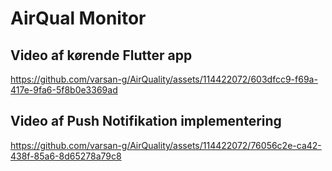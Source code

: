# AirQual Monitor

## Video af kørende Flutter app

https://github.com/varsan-g/AirQuality/assets/114422072/603dfcc9-f69a-417e-9fa6-5f8b0e3369ad

## Video af Push Notifikation implementering

https://github.com/varsan-g/AirQuality/assets/114422072/76056c2e-ca42-438f-85a6-8d65278a79c8

